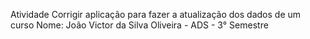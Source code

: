 Atividade Corrigir aplicação para fazer a atualização dos dados de um curso
Nome: João Victor da Silva Oliveira - ADS - 3° Semestre
